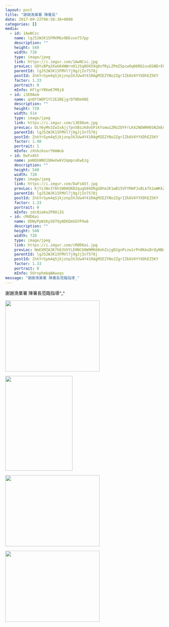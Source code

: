 ```yaml
---
layout: post
title: "謝謝漁業署 陳署長" 
date: 2017-09-22T06:50:38+0000 
categories: [] 
media:
  - id: 1AwNCsc
    name: lgJ52WJK15FMVMGv9DEvun757pp
    description: ""   
    height: 540
    width: 720
    type: image/jpeg
    link: https://i.imgur.com/1AwNCsc.jpg
    prevLoc: GOYzBPq3XwU84WWrn01JSq0OX59q0xfRyLZPmZ5pcwOq06RQ1xuEGNDrE0EQTXrgAr5kyluE398yPNKrCVgNJYREnvcPvRMMZ7rPUN1n5LzXmxuo6XovmkvrcQrwvl9gZkt3Y1YrQ44VTNR9l2gnzDsPO11AEnrVIO0jxOJ36XIj11A7QXqEhAQx1RRrNNs75mD7vW5Mf9YXvNjj56I4ZRPxEZOoTJkY0J4NpwIOBy0vKJ9lfVZoPE1QPpSMAjVLAjkkiNZ
    parentId: lgJ52WJK15FMVl7j9gJjIn7578j
    postId: ZnkYrGym4qSjkjznp3XJUw4Y41RAgMIEZYNo2ZgrIZk6V4YYXDhEZ5KY
    factor: 1.33
    portrait: 0
    mInfo: KFlgrYRKeK7M9j8
  - id: i3E0Aom
    name: qnOYlWOP1YC2E2BEjgrDf0Dm98E
    description: ""   
    height: 720
    width: 514
    type: image/jpeg
    link: https://i.imgur.com/i3E0Aom.jpg
    prevLoc: DLY6yMn3ZwIxAjj7pn5Bszk0vGPzkYsmw1ZRGZOYFrLK42NEWRHEGNZmEnE3TNg3J5ykD0Tm7xngEo5jiWkGpQx6wJHLoyp8P8NBs80PyxkD49fyB63POrjDHVkQy7gWqyu2NDKqYNNXtD3JJE84AEIQqgZD8pkpck4nYk7mZBHnKKZov3VEhnGKLrrmMMcrYnJlAARvsYn7xNLNRWiMnl09LNMjs83rzpmPj8FEmmrXOkWmFmMLLmK7YBhP7l9pwmnrhG6
    parentId: lgJ52WJK15FMVl7j9gJjIn7578j
    postId: ZnkYrGym4qSjkjznp3XJUw4Y41RAgMIEZYNo2ZgrIZk6V4YYXDhEZ5KY
    factor: 1.40
    portrait: 1
    mInfo: zXnbzkourYHmWub
  - id: DwFsA5t
    name: pmNQkWNO1QHwVwkV2qmpcoEwEzg
    description: ""   
    height: 540
    width: 720
    type: image/jpeg
    link: https://i.imgur.com/DwFsA5t.jpg
    prevLoc: KjYzJWx37Ah1W88QKB2qugG8kDRgG0hmJK1wB15VFYMmPJvBLkfk1wWKkZkOIBG6EGqNRJhvVJKz9mBYHJxnPqjojkiKBjR17qDjH4Y1J7l8G5UlnOl0oY0Wtyk1044jxos4vX653j5Rtn3vO7OG50c7Zj2POMjYhRqV3xEEL2fO0r2pN66MhXyvWJXMzAHL7AG1NPmPH2lYWoDXgVcRwKAVZjjph9oNONw02Xc7Z9xnVnZ0UxgML8WMZ0FAXQXWo5wJ
    parentId: lgJ52WJK15FMVl7j9gJjIn7578j
    postId: ZnkYrGym4qSjkjznp3XJUw4Y41RAgMIEZYNo2ZgrIZk6V4YYXDhEZ5KY
    factor: 1.33
    portrait: 0
    mInfo: zdcQieKo2P08iIG
  - id: cMdD6ai
    name: ODWyPpW1KySO7OyNEKDmSGYPXw6
    description: ""   
    height: 540
    width: 720
    type: image/jpeg
    link: https://i.imgur.com/cMdD6ai.jpg
    prevLoc: NmEXMZA3K7h63VVYLE0NC60W9MK60ohZxjgD2gnPczw1rPn0KmiBrQyNBnB4CoRmrRBMg9c3ARx8l4L2HlZ0WQK6mnSZjYGAMDnxhwq8xrpzjlTJyn1GxzAAUGZmYmo1g9F8j2XW834Zim1EDAJVRoHD3oB7Apn4fQZwXQVDvOioKK0NxRWOtOzM9KKYnnI2pr3Jq8o7Hq7A4VKP3wtGmG6WRORxiyx4nDr8rpi26z544xRVCkY21mJgN2HZ6Kp9kVnDFwq
    parentId: lgJ52WJK15FMVl7j9gJjIn7578j
    postId: ZnkYrGym4qSjkjznp3XJUw4Y41RAgMIEZYNo2ZgrIZk6V4YYXDhEZ5KY
    factor: 1.33
    portrait: 0
    mInfo: 5UrnphmbqWAwoqs
message: "謝謝漁業署 陳署長蒞臨指導_"
---
```


謝謝漁業署 陳署長蒞臨指導^_^


[//]: #media:  
<a href="https://i.imgur.com/1AwNCsc.jpg"><img src="https://i.imgur.com/1AwNCsc.jpg" height="225" width="300" /></a> 
  

<a href="https://i.imgur.com/i3E0Aom.jpg"><img src="https://i.imgur.com/i3E0Aom.jpg" height="300" width="214" /></a> 
  

<a href="https://i.imgur.com/DwFsA5t.jpg"><img src="https://i.imgur.com/DwFsA5t.jpg" height="225" width="300" /></a> 
  

<a href="https://i.imgur.com/cMdD6ai.jpg"><img src="https://i.imgur.com/cMdD6ai.jpg" height="225" width="300" /></a> 
 

